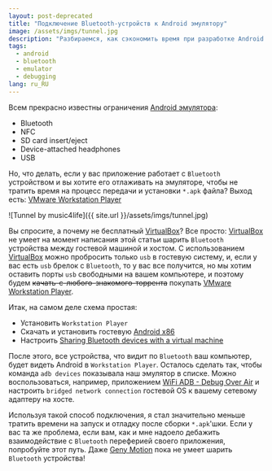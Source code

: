 ```yaml
---
layout: post-deprecated
title: "Подключение Bluetooth-устройств к Android эмулятору"
image: /assets/imgs/tunnel.jpg
description: "Разбираемся, как сэкономить время при разработке Android приложения с Bluetooth переферией"
tags: 
  - android
  - bluetooth
  - emulator
  - debugging
lang: ru_RU
---
```


Всем прекрасно известны ограничения [Android эмулятора](https://developer.android.com/studio/run/emulator.html):
- Bluetooth
- NFC
- SD card insert/eject
- Device-attached headphones
- USB

Но, что делать, если у вас приложение работает с `Bluetooth` устройством и вы хотите его отлаживать на эмуляторе,
чтобы не тратить время на процесс передачи и установки `*.apk` файла? Выход есть: 
[VMware Workstation Player](https://www.vmware.com/products/workstation-player.html)

![Tunnel by music4life]({{ site.url }}/assets/imgs/tunnel.jpg)

<!--more-->
 
Вы спросите, а почему не бесплатный [VirtualBox](https://www.virtualbox.org/)? Все просто: [VirtualBox](https://www.virtualbox.org/)
не умеет на момент написания этой статьи шарить `Bluetooth` устройства между гостевой машиной и хостом. С использованием
[VirtualBox](https://www.virtualbox.org/) можно пробросить только `usb` в гостевую систему, и, если у вас есть `usb` 
брелок с `Bluetooth`, то у вас все получится, но мы хотим оставить порты `usb` свободными на вашем компьютере, и поэтому
будем ~~качать-с-любого-знакомого-торрента~~ покупать [VMware Workstation Player](https://www.vmware.com/products/workstation-player.html).

Итак, на самом деле схема простая:
- Установить `Workstation Player`
- Скачать и установить гостевую [Android x86](http://www.android-x86.org/)
- Настроить [Sharing Bluetooth devices with a virtual machine](https://kb.vmware.com/s/article/2005315)

После этого, все устройства, что видит по `Bluetooth` ваш компьютер, будет видеть Android в `Workstation Player`. 
Осталось сделать так, чтобы команда `adb devices` показывала наш эмулятор в списке. Можно воспользоваться, например,
приложением [WiFi ADB - Debug Over Air](https://play.google.com/store/apps/details?id=com.ttxapps.wifiadb) и настроить
`bridged network connection` гостевой OS к вашему сетевому адаптеру на хосте.

Используя такой способ подключения, я стал значительно меньше тратить времени на запуск и отладку после сборки 
`*.apk`'шки. Если у вас та же проблема, если вам, как и мне надоело дебажить взаимодействие с `Bluetooth` переферией 
своего приложения, попробуйте этот путь. Даже [Geny Motion](https://www.genymotion.com/) пока не умеет шарить `Bluetooth` 
устройства! 

